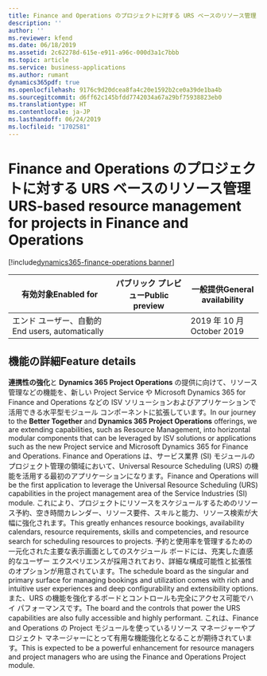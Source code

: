 ```yaml
---
title: Finance and Operations のプロジェクトに対する URS ベースのリソース管理
description: ''
author: ''
ms.reviewer: kfend
ms.date: 06/18/2019
ms.assetid: 2c62278d-615e-e911-a96c-000d3a1c7bbb
ms.topic: article
ms.service: business-applications
ms.author: rumant
dynamics365pdf: true
ms.openlocfilehash: 9176c9d20dcea8fa4c20e1592b2ce0a39de1ba4b
ms.sourcegitcommit: d6ff62c145bfdd7742034a67a29bf75938823eb0
ms.translationtype: HT
ms.contentlocale: ja-JP
ms.lasthandoff: 06/24/2019
ms.locfileid: "1702581"
---
```

# <a name="urs-based-resource-management-for-projects-in-finance-and-operations"></a><span data-ttu-id="bff64-102">Finance and Operations のプロジェクトに対する URS ベースのリソース管理</span><span class="sxs-lookup"><span data-stu-id="bff64-102">URS-based resource management for projects in Finance and Operations</span></span>
[!include[dynamics365-finance-operations banner](../includes/dynamics365-finance-operations.md)]

| <span data-ttu-id="bff64-103">有効対象</span><span class="sxs-lookup"><span data-stu-id="bff64-103">Enabled for</span></span>    |  <span data-ttu-id="bff64-104">パブリック プレビュー</span><span class="sxs-lookup"><span data-stu-id="bff64-104">Public preview</span></span> | <span data-ttu-id="bff64-105">一般提供</span><span class="sxs-lookup"><span data-stu-id="bff64-105">General availability</span></span> | 
| ---------- | ---------- |---------- |
|<span data-ttu-id="bff64-106">エンド ユーザー、自動的</span><span class="sxs-lookup"><span data-stu-id="bff64-106">End users, automatically</span></span>|| <span data-ttu-id="bff64-107">2019 年 10 月</span><span class="sxs-lookup"><span data-stu-id="bff64-107">October 2019</span></span>|






## <a name="feature-details"></a><span data-ttu-id="bff64-108">機能の詳細</span><span class="sxs-lookup"><span data-stu-id="bff64-108">Feature details</span></span>
<!--feature detail start -->
<span data-ttu-id="bff64-109">**連携性の強化**と **Dynamics 365 Project Operations** の提供に向けて、リソース管理などの機能を、新しい Project Service や Microsoft Dynamics 365 for Finance and Operations などの ISV ソリューションおよびアプリケーションで活用できる水平型モジュール コンポーネントに拡張しています。</span><span class="sxs-lookup"><span data-stu-id="bff64-109">In our journey to the **Better Together** and **Dynamics 365 Project Operations** offerings, we are extending capabilities, such as Resource Management, into horizontal modular components that can be leveraged by ISV solutions or applications such as the new Project service and Microsoft Dynamics 365 for Finance and Operations.</span></span> <span data-ttu-id="bff64-110">Finance and Operations は、サービス業界 (SI) モジュールのプロジェクト管理の領域において、Universal Resource Scheduling (URS) の機能を活用する最初のアプリケーションになります。</span><span class="sxs-lookup"><span data-stu-id="bff64-110">Finance and Operations will be the first application to leverage the Universal Resource Scheduling (URS) capabilities in the project management area of the Service Industries (SI) module.</span></span> <span data-ttu-id="bff64-111">これにより、プロジェクトにリソースをスケジュールするためのリソース予約、空き時間カレンダー、リソース要件、スキルと能力、リソース検索が大幅に強化されます。</span><span class="sxs-lookup"><span data-stu-id="bff64-111">This greatly enhances resource bookings, availability calendars, resource requirements, skills and competencies, and resource search for scheduling resources to projects.</span></span> <span data-ttu-id="bff64-112">予約と使用率を管理するための一元化された主要な表示画面としてのスケジュール ボードには、充実した直感的なユーザー エクスペリエンスが採用されており、詳細な構成可能性と拡張性のオプションが用意されています。</span><span class="sxs-lookup"><span data-stu-id="bff64-112">The schedule board as the singular and primary surface for managing bookings and utilization comes with rich and intuitive user experiences and deep configurability and extensibility options.</span></span> <span data-ttu-id="bff64-113">また、URS の機能を強化するボードとコントロールも完全にアクセス可能でハイ パフォーマンスです。</span><span class="sxs-lookup"><span data-stu-id="bff64-113">The board and the controls that power the URS capabilities are also fully accessible and highly performant.</span></span> <span data-ttu-id="bff64-114">これは、Finance and Operations の Project モジュールを使っているリソース マネージャーやプロジェクト マネージャーにとって有用な機能強化となることが期待されています。</span><span class="sxs-lookup"><span data-stu-id="bff64-114">This is expected to be a powerful enhancement for resource managers and project managers who are using the Finance and Operations Project module.</span></span>

<!--feature detail end -->










